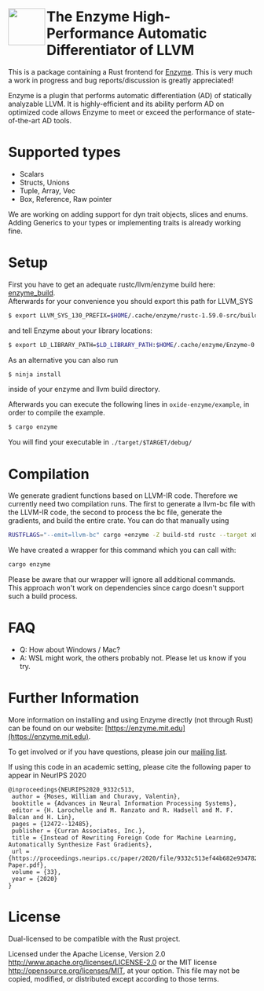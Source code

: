 # <img src="https://enzyme.mit.edu/logo.svg" width="75" align=left> The Enzyme High-Performance Automatic Differentiator of LLVM

This is a package containing a Rust frontend for [Enzyme](https://github.com/wsmoses/enzyme). This is very much a work in progress and bug reports/discussion is greatly appreciated!

Enzyme is a plugin that performs automatic differentiation (AD) of statically analyzable LLVM. It is highly-efficient and its ability perform AD on optimized code allows Enzyme to meet or exceed the performance of state-of-the-art AD tools.
  
# Supported types
- Scalars  
- Structs, Unions  
- Tuple, Array, Vec  
- Box, Reference, Raw pointer  

We are working on adding support for dyn trait objects, slices and enums.  
Adding Generics to your types or implementing traits is already working fine.


# Setup
First you have to get an adequate rustc/llvm/enzyme build here: [enzyme\_build](https://github.com/ZuseZ4/enzyme\_build).  
Afterwards for your convenience you should export this path for LLVM_SYS

```bash
$ export LLVM_SYS_130_PREFIX=$HOME/.cache/enzyme/rustc-1.59.0-src/build/x86_64-unknown-linux-gnu/llvm  
```

and tell Enzyme about your library locations:  
```bash
$ export LD_LIBRARY_PATH=$LD_LIBRARY_PATH:$HOME/.cache/enzyme/Enzyme-0.0.29/enzyme/build/Enzyme:$HOME/.cache/enzyme/rustc-1.59.0-src/build/x86_64-unknown-linux-gnu/llvm/build/lib/  
```
  
As an alternative you can also run   
```bash
$ ninja install  
```
inside of your enzyme and llvm build directory.

Afterwards you can execute the following lines in `oxide-enzyme/example`, in order to compile the example.
```bash
$ cargo enzyme
```
You will find your executable in `./target/$TARGET/debug/`

# Compilation
We generate gradient functions based on LLVM-IR code. Therefore we currently need two compilation runs. The first to generate
a llvm-bc file with the LLVM-IR code, the second to process the bc file, generate the gradients, and build the entire crate.
You can do that manually using 
```bash
RUSTFLAGS="--emit=llvm-bc" cargo +enzyme -Z build-std rustc --target x86_64-unknown-linux-gnu -- --emit=llvm-bc -g -C opt-level=3 -Zno-link && RUSTFLAGS="--emit=llvm-bc" cargo +enzyme -Z build-std rustc --target x86_64-unknown-linux-gnu -- --emit=llvm-bc -g -C opt-level=3
```
We have created a wrapper for this command which you can call with:
```bash
cargo enzyme
```
Please be aware that our wrapper will ignore all additional commands.  
This approach won't work on dependencies since cargo doesn't support such a build process.



# FAQ  
- Q: How about Windows / Mac?
- A: WSL might work, the others probably not. Please let us know if you try.

  
# Further Information
More information on installing and using Enzyme directly (not through Rust) can be found on our website: [https://enzyme.mit.edu](https://enzyme.mit.edu).

To get involved or if you have questions, please join our [mailing list](https://groups.google.com/d/forum/enzyme-dev).

If using this code in an academic setting, please cite the following paper to appear in NeurIPS 2020

```
@inproceedings{NEURIPS2020_9332c513,
 author = {Moses, William and Churavy, Valentin},
 booktitle = {Advances in Neural Information Processing Systems},
 editor = {H. Larochelle and M. Ranzato and R. Hadsell and M. F. Balcan and H. Lin},
 pages = {12472--12485},
 publisher = {Curran Associates, Inc.},
 title = {Instead of Rewriting Foreign Code for Machine Learning, Automatically Synthesize Fast Gradients},
 url = {https://proceedings.neurips.cc/paper/2020/file/9332c513ef44b682e9347822c2e457ac-Paper.pdf},
 volume = {33},
 year = {2020}
}
```

License
=======

Dual-licensed to be compatible with the Rust project.

Licensed under the Apache License, Version 2.0
http://www.apache.org/licenses/LICENSE-2.0 or the MIT license
http://opensource.org/licenses/MIT, at your
option. This file may not be copied, modified, or distributed
except according to those terms.
